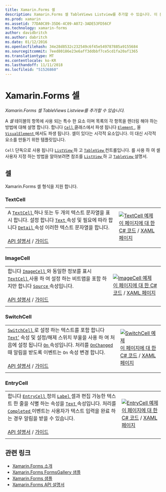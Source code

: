 ```yaml
---
title: Xamarin.Forms 셀
description: Xamarin.Forms 셀 TableViews Listview를 추가할 수 있습니다. 이 문서에서는 Xamarin.Forms에 포함 된 셀을 나열 합니다.
ms.prod: xamarin
ms.assetid: 77DA0C89-35D6-4C09-A072-3ADE53FD56CF
ms.technology: xamarin-forms
author: davidbritch
ms.author: dabritch
ms.date: 01/12/2016
ms.openlocfilehash: 34e28d8532c232549c6f45e549787885a9155684
ms.sourcegitcommit: 7eed80186e23e6aff3ddbbf7ce5cd1fa20af1365
ms.translationtype: MT
ms.contentlocale: ko-KR
ms.lasthandoff: 11/11/2018
ms.locfileid: "51526860"
---
```

# <a name="xamarinforms-cells"></a>Xamarin.Forms 셀

_Xamarin.Forms 셀 TableViews Listview를 추가할 수 있습니다._

A *셀* 테이블의 항목에 사용 되는 특수 한 요소 이며 목록의 각 항목을 렌더링 해야 하는 방법에 대해 설명 합니다. 합니다 [ `Cell` ](xref:Xamarin.Forms.Cell) 클래스에서 파생 됩니다 [ `Element` ](xref:Xamarin.Forms.Element), 올 [ `VisualElement` ](xref:Xamarin.Forms.Element) 에서도 파생 됩니다. 셀이 있다는 시각적 요소입니다. 이 대신 시각적 요소를 만들기 위한 템플릿입니다.

`Cell` 단독으로 사용 됩니다 [ `ListView` ](views.md#listView) 하 고 [ `TableView` ](views.md#tableView) 컨트롤입니다. 를 사용 하 여 셀 사용자 지정 하는 방법을 알아보려면 참조를 [ `ListView` ](~/xamarin-forms/user-interface/listview/index.md) 하 고 [ `TableView` ](~/xamarin-forms/user-interface/tableview.md) 설명서.

## <a name="cells"></a>셀

Xamarin.Forms 셀 형식을 지원 합니다.

<a name="textCell" />

### <a name="textcell"></a>TextCell

|     |     |
| --- | --- |
| A [ `TextCell` ](xref:Xamarin.Forms.TextCell) 하나 또는 두 개의 텍스트 문자열을 표시 합니다. 설정 합니다 [ `Text` ](xref:Xamarin.Forms.TextCell.Text) 속성 및 필요에 따라 합니다 [ `Detail` ](xref:Xamarin.Forms.TextCell.Detail) 속성 이러한 텍스트 문자열을 합니다.<br /><br />[API 설명서](xref:Xamarin.Forms.TextCell) / [가이드](~/xamarin-forms/user-interface/listview/customizing-cell-appearance.md#TextCell) | [![TextCell 예제](cells-images/TextCell.png "TextCell 예제")](cells-images/TextCell-Large.png#lightbox "TextCell 예제")<br />[이 페이지에 대 한 C# 코드](https://github.com/xamarin/xamarin-forms-samples/blob/master/FormsGallery/FormsGallery/FormsGallery/CodeExamples/TextCellDemoPage.cs) / [XAML 페이지](https://github.com/xamarin/xamarin-forms-samples/blob/master/FormsGallery/FormsGallery/FormsGallery/XamlExamples/TextCellDemoPage.xaml) |
|     |     |

### <a name="imagecell"></a>ImageCell

|     |     |
| --- | --- |
| 합니다 [ `ImageCell` ](xref:Xamarin.Forms.ImageCell) 와 동일한 정보를 표시 [ `TextCell` ](#textCell) 사용 하 여 설정 하는 비트맵을 포함 하지만 합니다 [ `Source` ](xref:Xamarin.Forms.Image.Source) 속성입니다.<br /><br />[API 설명서](xref:Xamarin.Forms.ImageCell) / [가이드](~/xamarin-forms/user-interface/listview/customizing-cell-appearance.md#ImageCell) | [![ImageCell 예제](cells-images/ImageCell.png "ImageCell 예제")](cells-images/ImageCell-Large.png#lightbox "ImageCell 예제")<br />[이 페이지에 대 한 C# 코드](https://github.com/xamarin/xamarin-forms-samples/blob/master/FormsGallery/FormsGallery/FormsGallery/CodeExamples/ImageCellDemoPage.cs) / [XAML 페이지](https://github.com/xamarin/xamarin-forms-samples/blob/master/FormsGallery/FormsGallery/FormsGallery/XamlExamples/ImageCellDemoPage.xaml) |
|     |     |

### <a name="switchcell"></a>SwitchCell

|     |     |
| --- | --- |
| [ `SwitchCell` ](xref:Xamarin.Forms.SwitchCell) 로 설정 하는 텍스트를 포함 합니다 [ `Text`'](xref:Xamarin.Forms.SwitchCell.Text) 속성 및 설정/해제 스위치 부울을 사용 하 여 처음에 설정 됩니다 [ `On` ](xref:Xamarin.Forms.SwitchCell.On) 속성입니다. 처리를 [ `OnChanged` ](xref:Xamarin.Forms.SwitchCell.OnChanged) 때 알림을 받도록 이벤트는 `On` 속성 변경 합니다.<br /><br />[API 설명서](xref:Xamarin.Forms.SwitchCell) / [가이드](~/xamarin-forms/user-interface/tableview.md#switchcell) | [![SwitchCell 예제](cells-images/SwitchCell.png "SwitchCell 예제")](cells-images/SwitchCell-Large.png#lightbox "SwitchCell 예제")<br />[이 페이지에 대 한 C# 코드](https://github.com/xamarin/xamarin-forms-samples/blob/master/FormsGallery/FormsGallery/FormsGallery/CodeExamples/SwitchCellDemoPage.cs) / [XAML 페이지](https://github.com/xamarin/xamarin-forms-samples/blob/master/FormsGallery/FormsGallery/FormsGallery/XamlExamples/SwitchCellDemoPage.xaml) |
|     |     |

### <a name="entrycell"></a>EntryCell

|     |     |
| --- | --- |
| 합니다 [ `EntryCell` ](xref:Xamarin.Forms.EntryCell) 정의 [ `Label` ](xref:Xamarin.Forms.EntryCell.Label) 셀과 편집 가능한 텍스트 한 줄을 식별 하는 속성을 [ `Text` ](xref:Xamarin.Forms.EntryCell.Text) 속성입니다. 처리를 [ `Completed` ](xref:Xamarin.Forms.EntryCell.Completed) 이벤트는 사용자가 텍스트 입력을 완료 하는 경우 알림을 받을 수 있습니다.<br /><br />[API 설명서](xref:Xamarin.Forms.EntryCell) / [가이드](~/xamarin-forms/user-interface/tableview.md#entrycell) | [![EntryCell 예제](cells-images/EntryCell.png "EntryCell 예제")](cells-images/EntryCell-Large.png#lightbox "EntryCell 예제")<br />[이 페이지에 대 한 C# 코드](https://github.com/xamarin/xamarin-forms-samples/blob/master/FormsGallery/FormsGallery/FormsGallery/CodeExamples/EntryCellDemoPage.cs) / [XAML 페이지](https://github.com/xamarin/xamarin-forms-samples/blob/master/FormsGallery/FormsGallery/FormsGallery/XamlExamples/EntryCellDemoPage.xaml) |
|     |     |


## <a name="related-links"></a>관련 링크

- [Xamarin.Forms 소개](~/xamarin-forms/get-started/introduction-to-xamarin-forms.md)
- [Xamarin.Forms FormsGallery 샘플](https://developer.xamarin.com/samples/xamarin-forms/FormsGallery/)
- [Xamarin.Forms 샘플](https://developer.xamarin.com/samples/xamarin-forms/all/)
- [Xamarin.Forms API 설명서](https://docs.microsoft.com/dotnet/api/xamarin.forms?view=xamarin-forms)
